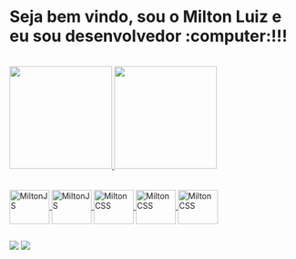 <h1>Seja bem vindo, sou o Milton Luiz e eu sou desenvolvedor :computer:!!!</h1>
</br>
<div>
    <a href ="https://github.com/coutmilton">
    <img height="180em" src="https://github-readme-stats.vercel.app/api?username=coutmilton&show_icons=true&theme=gruvbox"/>
    <img height="180em" src="https://github-readme-stats.vercel.app/api/top-langs/?username=coutmilton&layout=compact"/> 
</div>

</br>
</br>
<div>
    <img align="center" alt="MiltonJS" height='60' width="70" src="https://cdn.jsdelivr.net/gh/devicons/devicon/icons/react/react-original.svg"/>
    <img align="center" alt="MiltonJS" height='60' width="70" src="https://cdn.jsdelivr.net/gh/devicons/devicon/icons/javascript/javascript-original.svg"/>
    <img align="center" alt="MiltonCSS" height='60' width="70" src="https://cdn.jsdelivr.net/gh/devicons/devicon/icons/css3/css3-original-wordmark.svg"/>
    <img align="center" alt="MiltonCSS" height='60' width="70" src="https://cdn.jsdelivr.net/gh/devicons/devicon/icons/git/git-original-wordmark.svg"/>
    <img align="center" alt="MiltonCSS" height='60' width="70" src="https://cdn.jsdelivr.net/gh/devicons/devicon/icons/cplusplus/cplusplus-original.svg"/>
</div>

##

<div>
    <a href="https://www.linkedin.com/in/coutmilton/" target="_blank"><img src="https://img.shields.io/badge/LinkedIn-0077B5?style=for-the-badge&logo=linkedin&logoColor=white" target="_blank"></a>
    <a href="milton.luiz36@hotmail.com"><img src="https://img.shields.io/badge/Microsoft_Outlook-0078D4?style=for-the-badge&logo=microsoft-outlook&logoColor=white" target="_blank"></a>
</div>


